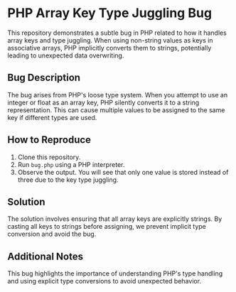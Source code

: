 # PHP Array Key Type Juggling Bug

This repository demonstrates a subtle bug in PHP related to how it handles array keys and type juggling.  When using non-string values as keys in associative arrays, PHP implicitly converts them to strings, potentially leading to unexpected data overwriting.

## Bug Description
The bug arises from PHP's loose type system. When you attempt to use an integer or float as an array key, PHP silently converts it to a string representation.  This can cause multiple values to be assigned to the same key if different types are used.

## How to Reproduce
1. Clone this repository.
2. Run `bug.php` using a PHP interpreter.
3. Observe the output. You will see that only one value is stored instead of three due to the key type juggling. 

## Solution
The solution involves ensuring that all array keys are explicitly strings. By casting all keys to strings before assigning, we prevent implicit type conversion and avoid the bug.

## Additional Notes
This bug highlights the importance of understanding PHP's type handling and using explicit type conversions to avoid unexpected behavior.